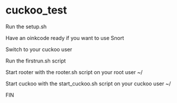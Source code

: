 # cuckoo_test

Run the setup.sh

Have an oinkcode ready if you want to use Snort

Switch to your cuckoo user

Run the firstrun.sh script

Start rooter with the rooter.sh script on your root user ~/

Start cuckoo with the start_cuckoo.sh script on your cuckoo user ~/

FIN
